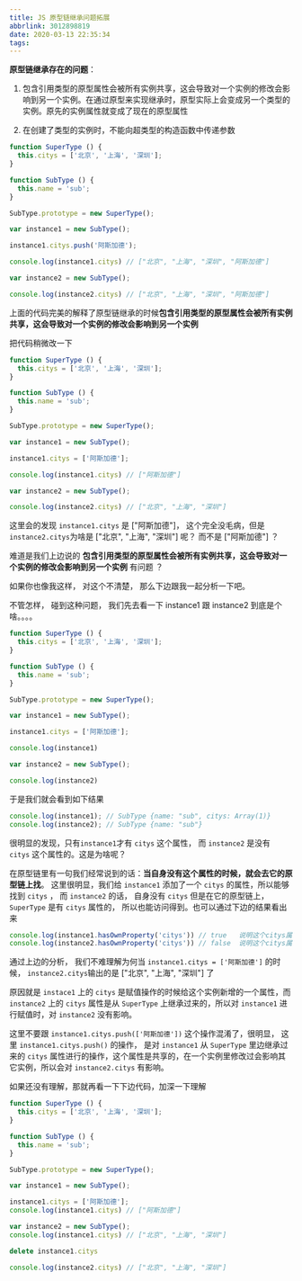 ```yaml
---
title: JS 原型链继承问题拓展
abbrlink: 3012898819
date: 2020-03-13 22:35:34
tags:
---
```

**原型链继承存在的问题**：

1. 包含引用类型的原型属性会被所有实例共享，这会导致对一个实例的修改会影响到另一个实例。在通过原型来实现继承时，原型实际上会变成另一个类型的实例。原先的实例属性就变成了现在的原型属性

2. 在创建了类型的实例时，不能向超类型的构造函数中传递参数

<!-- more -->

```js
function SuperType () {
  this.citys = ['北京', '上海', '深圳'];
}

function SubType () {
  this.name = 'sub';
}

SubType.prototype = new SuperType();

var instance1 = new SubType();

instance1.citys.push('阿斯加德'); 

console.log(instance1.citys) // ["北京", "上海", "深圳", "阿斯加德"]

var instance2 = new SubType();

console.log(instance2.citys) // ["北京", "上海", "深圳", "阿斯加德"]
```

上面的代码完美的解释了原型链继承的时候**包含引用类型的原型属性会被所有实例共享，这会导致对一个实例的修改会影响到另一个实例**


把代码稍微改一下
```js
function SuperType () {
  this.citys = ['北京', '上海', '深圳'];
}

function SubType () {
  this.name = 'sub';
}

SubType.prototype = new SuperType();

var instance1 = new SubType();

instance1.citys = ['阿斯加德'];

console.log(instance1.citys) // ["阿斯加德"]

var instance2 = new SubType();

console.log(instance2.citys) // ["北京", "上海", "深圳"]
```

这里会的发现 `instance1.citys` 是 ["阿斯加德"]， 这个完全没毛病，但是 `instance2.citys`为啥是 ["北京", "上海", "深圳"] 呢？ 而不是 ["阿斯加德"] ？

难道是我们上边说的 **包含引用类型的原型属性会被所有实例共享，这会导致对一个实例的修改会影响到另一个实例**  有问题 ？

如果你也像我这样， 对这个不清楚， 那么下边跟我一起分析一下吧。

不管怎样， 碰到这种问题， 我们先去看一下 instance1 跟 instance2 到底是个啥。。。。
```js
function SuperType () {
  this.citys = ['北京', '上海', '深圳'];
}

function SubType () {
  this.name = 'sub';
}

SubType.prototype = new SuperType();

var instance1 = new SubType();

instance1.citys = ['阿斯加德'];

console.log(instance1)

var instance2 = new SubType();

console.log(instance2)
```
于是我们就会看到如下结果
```js
console.log(instance1); // SubType {name: "sub", citys: Array(1)}
console.log(instance2); // SubType {name: "sub"}
```
很明显的发现，只有`instance1`才有 `citys` 这个属性， 而 `instance2` 是没有 `citys` 这个属性的。这是为啥呢？ 

在原型链里有一句我们经常说到的话：**当自身没有这个属性的时候，就会去它的原型链上找**。 这里很明显，我们给 `instance1` 添加了一个 `citys` 的属性，所以能够找到 `citys` ， 而 `instance2` 的话， 自身没有 `citys` 但是在它的原型链上， `SuperType` 是有 `citys` 属性的， 所以也能访问得到。也可以通过下边的结果看出来
```js
console.log(instance1.hasOwnProperty('citys')) // true   说明这个citys属性是自身的属性，而不是继承而来的
console.log(instance2.hasOwnProperty('citys')) // false  说明这个citys属性是通过继承得到的
```

通过上边的分析， 我们不难理解为何当 `instance1.citys = ['阿斯加德']` 的时候， `instance2.citys`输出的是 ["北京", "上海", "深圳"] 了

原因就是 `instace1` 上的 `citys` 是赋值操作的时候给这个实例新增的一个属性，而 `instance2` 上的 `citys` 属性是从 `SuperType` 上继承过来的，所以对 `instance1` 进行赋值时，对 `instance2` 没有影响。

这里不要跟 `instance1.citys.push(['阿斯加德'])` 这个操作混淆了，很明显， 这里 `instance1.citys.push()` 的操作， 是对 `instance1` 从 `SuperType` 里边继承过来的 `citys` 属性进行的操作，这个属性是共享的，在一个实例里修改过会影响其它实例，所以会对 `instance2.citys` 有影响。

如果还没有理解，那就再看一下下边代码，加深一下理解
```js
function SuperType () {
  this.citys = ['北京', '上海', '深圳'];
}

function SubType () {
  this.name = 'sub';
}

SubType.prototype = new SuperType();

var instance1 = new SubType();

instance1.citys = ['阿斯加德'];
console.log(instance1.citys) // ["阿斯加德"]

var instance2 = new SubType();
console.log(instance1.citys) // ["北京", "上海", "深圳"]

delete instance1.citys

console.log(instance2.citys) // ["北京", "上海", "深圳"]
```